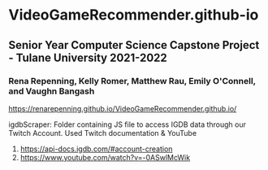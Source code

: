 # VideoGameRecommender.github-io

## Senior Year Computer Science Capstone Project - Tulane University 2021-2022
### Rena Repenning, Kelly Romer, Matthew Rau, Emily O'Connell, and Vaughn Bangash

https://renarepenning.github.io/VideoGameRecommender.github.io/

igdbScraper: Folder containing JS file to access IGDB data through our Twitch Account. Used Twitch documentation & YouTube
1. https://api-docs.igdb.com/#account-creation
2. https://www.youtube.com/watch?v=-0ASwlMcWik
